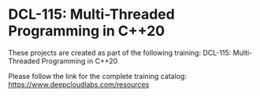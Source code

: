 # DCL-115: Multi-Threaded Programming in C++20
These projects are created as part of the following training: DCL-115: Multi-Threaded Programming in C++20

Please follow the link for the complete training catalog: https://www.deepcloudlabs.com/resources
